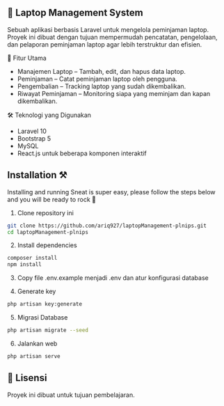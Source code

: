 
## 📌 Laptop Management System

Sebuah aplikasi berbasis Laravel untuk mengelola peminjaman laptop.
Proyek ini dibuat dengan tujuan mempermudah pencatatan, pengelolaan, dan pelaporan peminjaman laptop agar lebih terstruktur dan efisien.

🚀 Fitur Utama
- Manajemen Laptop – Tambah, edit, dan hapus data laptop.
- Peminjaman – Catat peminjaman laptop oleh pengguna.
- Pengembalian – Tracking laptop yang sudah dikembalikan.
- Riwayat Peminjaman – Monitoring siapa yang meminjam dan kapan dikembalikan.

🛠️ Teknologi yang Digunakan
- Laravel 10
- Bootstrap 5
- MySQL
- React.js untuk beberapa komponen interaktif
  
## Installation ⚒️

Installing and running Sneat is super easy, please follow the steps below and you will be ready to rock 🤘

1. Clone repository ini

```bash
git clone https://github.com/ariq927/laptopManagement-plnips.git
cd laptopManagement-plnips
```

2. Install dependencies

```bash
composer install
npm install
```
3. Copy file .env.example menjadi .env dan atur konfigurasi database

4. Generate key

```bash
php artisan key:generate
```

5. Migrasi Database

```bash
php artisan migrate --seed
```

6. Jalankan web

```bash
php artisan serve
```

## 📄 Lisensi
Proyek ini dibuat untuk tujuan pembelajaran.
